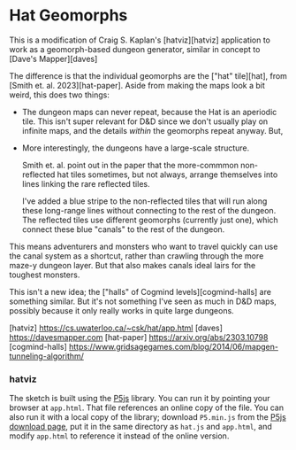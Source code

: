 # Hat Geomorphs

This is a modification of Craig S. Kaplan's [hatviz][hatviz] application to work
as a geomorph-based dungeon generator, similar in concept to [Dave's Mapper][daves]

The difference is that the individual geomorphs are the ["hat" tile][hat],
from [Smith et. al. 2023][hat-paper]. Aside from making the maps look a bit
weird, this does two things:

* The dungeon maps can never repeat, because the Hat is an aperiodic tile.
  This isn't super relevant for D&D since we don't usually play on infinite
  maps, and the details _within_ the geomorphs repeat anyway. But,

* More interestingly, the dungeons have a large-scale structure.

  Smith et. al. point out in the paper that the more-commmon non-reflected hat
  tiles sometimes, but not always, arrange themselves into lines linking the
  rare reflected tiles.

  I've added a blue stripe to the non-reflected tiles that will run along these
  long-range lines without connecting to the rest of the dungeon. The reflected
  tiles use different geomorphs (currently just one), which connect these blue
  "canals" to the rest of the dungeon.

This means adventurers and monsters who want to travel quickly can use the
canal system as a shortcut, rather than crawling through the more maze-y
dungeon layer. But that also makes canals ideal lairs for the toughest
monsters.

This isn't a new idea; the ["halls" of Cogmind levels][cogmind-halls] are something
similar. But it's not something I've seen as much in D&D maps, possibly because it
only really works in quite large dungeons.


[hatviz] https://cs.uwaterloo.ca/~csk/hat/app.html
[daves] https://davesmapper.com
[hat-paper] https://arxiv.org/abs/2303.10798
[cogmind-halls] https://www.gridsagegames.com/blog/2014/06/mapgen-tunneling-algorithm/

### hatviz

The sketch is built using the [P5js](https://p5js.org/) library.  You can run it by pointing your browser at `app.html`.  That file references an online copy of the file.  You can also run it with a local copy of the library; download `P5.min.js` from the [P5js download page](https://p5js.org/download/), put it in the same directory as `hat.js` and `app.html`, and modify `app.html` to reference it instead of the online version.
